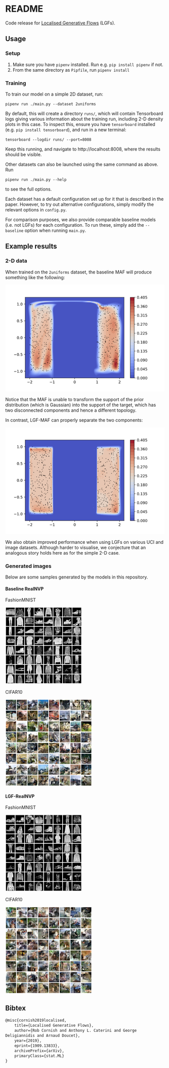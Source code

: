 # README

Code release for [Localised Generative Flows](https://arxiv.org/abs/1909.13833) (LGFs).

## Usage

### Setup

1. Make sure you have `pipenv` installed. Run e.g. `pip install pipenv` if not.
2. From the same directory as `Pipfile`, run `pipenv install`

### Training

To train our model on a simple 2D dataset, run:

    pipenv run ./main.py --dataset 2uniforms

By default, this will create a directory `runs/`, which will contain Tensorboard logs giving various information about the training run, including 2-D density plots in this case. To inspect this, ensure you have `tensorboard` installed (e.g. `pip install tensorboard`), and run in a new terminal:

    tensorboard --logdir runs/ --port=8008

Keep this running, and navigate to http://localhost:8008, where the results should be visible.

Other datasets can also be launched using the same command as above. Run

    pipenv run ./main.py --help

to see the full options.

Each dataset has a default configuration set up for it that is described in the paper. However, to try out alternative configurations, simply modify the relevant options in `config.py`.

For comparison purposes, we also provide comparable baseline models (i.e. not LGFs) for each configuration. To run these, simply add the `--baseline` option when running `main.py`.

## Example results

### 2-D data

When trained on the `2uniforms` dataset, the baseline MAF will produce something like the following:

![MAF](imgs/2d/2uniforms_maf_300_epochs.png)

Notice that the MAF is unable to transform the support of the prior distribution (which is Gaussian) into the support of the target, which has two disconnected components and hence a different topology.

In contrast, LGF-MAF can properly separate the two components:

![LGF-MAF](imgs/2d/2uniforms_lgf-maf_300_epochs.png)

We also obtain improved performance when using LGFs on various UCI and image datasets. Although harder to visualise, we conjecture that an analogous story holds here as for the simple 2-D case.

### Generated images

Below are some samples generated by the models in this repository.

#### Baseline RealNVP

FashionMNIST

![RealNVP FashionMNIST](imgs/images/realnvp_fashion-mnist_samples.png)

CIFAR10

![RealNVP FashionMNIST](imgs/images/realnvp_cifar10_samples.png)

#### LGF-RealNVP

FashionMNIST

![RealNVP FashionMNIST](imgs/images/lgf-realnvp_fashion-mnist_samples.png)

CIFAR10

![RealNVP FashionMNIST](imgs/images/lgf-realnvp_cifar10_samples.png)

## Bibtex

    @misc{cornish2019localised,
        title={Localised Generative Flows},
        author={Rob Cornish and Anthony L. Caterini and George Deligiannidis and Arnaud Doucet},
        year={2019},
        eprint={1909.13833},
        archivePrefix={arXiv},
        primaryClass={stat.ML}
    }
